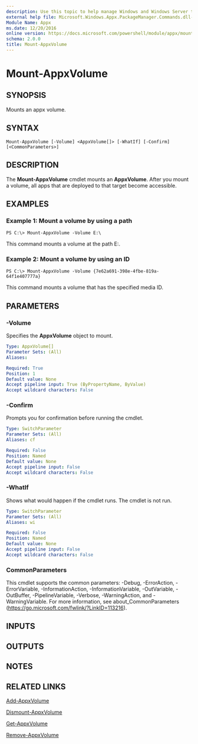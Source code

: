 ```yaml
---
description: Use this topic to help manage Windows and Windows Server technologies with Windows PowerShell.
external help file: Microsoft.Windows.Appx.PackageManager.Commands.dll-Help.xml
Module Name: Appx
ms.date: 12/20/2016
online version: https://docs.microsoft.com/powershell/module/appx/mount-appxvolume?view=windowsserver2016-ps&wt.mc_id=ps-gethelp
schema: 2.0.0
title: Mount-AppxVolume
---
```


# Mount-AppxVolume

## SYNOPSIS
Mounts an appx volume.

## SYNTAX

```
Mount-AppxVolume [-Volume] <AppxVolume[]> [-WhatIf] [-Confirm] [<CommonParameters>]
```

## DESCRIPTION
The **Mount-AppxVolume** cmdlet mounts an **AppxVolume**.
After you mount a volume, all apps that are deployed to that target become accessible.

## EXAMPLES

### Example 1: Mount a volume by using a path
```
PS C:\> Mount-AppxVolume -Volume E:\
```

This command mounts a volume at the path E:\.

### Example 2: Mount a volume by using an ID
```
PS C:\> Mount-AppxVolume -Volume {7e62a691-398e-4fbe-819a-64f1e407777a}
```

This command mounts a volume that has the specified media ID.

## PARAMETERS

### -Volume
Specifies the **AppxVolume** object to mount.

```yaml
Type: AppxVolume[]
Parameter Sets: (All)
Aliases:

Required: True
Position: 1
Default value: None
Accept pipeline input: True (ByPropertyName, ByValue)
Accept wildcard characters: False
```

### -Confirm
Prompts you for confirmation before running the cmdlet.

```yaml
Type: SwitchParameter
Parameter Sets: (All)
Aliases: cf

Required: False
Position: Named
Default value: None
Accept pipeline input: False
Accept wildcard characters: False
```

### -WhatIf
Shows what would happen if the cmdlet runs. The cmdlet is not run.

```yaml
Type: SwitchParameter
Parameter Sets: (All)
Aliases: wi

Required: False
Position: Named
Default value: None
Accept pipeline input: False
Accept wildcard characters: False
```

### CommonParameters
This cmdlet supports the common parameters: -Debug, -ErrorAction, -ErrorVariable, -InformationAction, -InformationVariable, -OutVariable, -OutBuffer, -PipelineVariable, -Verbose, -WarningAction, and -WarningVariable. For more information, see about_CommonParameters (https://go.microsoft.com/fwlink/?LinkID=113216).

## INPUTS

## OUTPUTS

## NOTES

## RELATED LINKS

[Add-AppxVolume](./Add-AppxVolume.md)

[Dismount-AppxVolume](./Dismount-AppxVolume.md)

[Get-AppxVolume](./Get-AppxVolume.md)

[Remove-AppxVolume](./Remove-AppxVolume.md)

